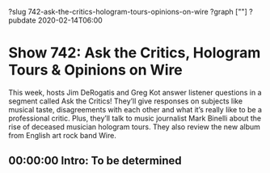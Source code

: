 ?slug 742-ask-the-critics-hologram-tours-opinions-on-wire
?graph [""]
?pubdate 2020-02-14T06:00

# Show 742: Ask the Critics, Hologram Tours & Opinions on Wire

This week, hosts Jim DeRogatis and Greg Kot answer listener questions in a segment called Ask the Critics! They’ll give responses on subjects like musical taste, disagreements with each other and what it’s really like to be a professional critic. Plus, they’ll talk to music journalist Mark Binelli about the rise of deceased musician hologram tours. They also review the new album from English art rock band Wire.

## 00:00:00 Intro: To be determined
